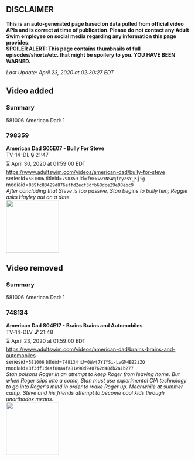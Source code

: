 ## DISCLAIMER
**This is an auto-generated page based on data pulled from official video APIs and is correct at time of publication. Please do not contact any Adult Swim employee on social media regarding any information this page provides.**  
**SPOILER ALERT: This page contains thumbnails of full episodes/shorts/etc. that might be spoilery to you. YOU HAVE BEEN WARNED.**  

_Last Update: April 23, 2020 at 02:30:27 EDT_
## Video added
### Summary
581006 American Dad: 1  
### 798359
**American Dad S05E07 - Bully For Steve**  
TV-14-DL 🔒 21:47  
⌛ April 30, 2020 at 01:59:00 EDT  
https://www.adultswim.com/videos/american-dad/bully-for-steve  
seriesid=`581006` titleid=`798359` id=`fHExvwYNSWqfcy2sY_Kjig` mediaid=`039fc83429d876effd2ecf3dfb68dce29e98ebc9`  
_After concluding that Steve is too passive, Stan begins to bully him; Reggie asks Hayley out on a date._  
<a href="https://i.cdn.turner.com/adultswim/big/image-upload/thumbnails/thumb-2_image-152881343219918.jpg"><img src="https://i.cdn.turner.com/adultswim/big/image-upload/thumbnails/thumb-2_image-152881343219918.jpg" height="144px" /></a>
## Video removed
### Summary
581006 American Dad: 1  
### 748134
**American Dad S04E17 - Brains Brains and Automobiles**  
TV-14-DLV 🔓 21:48  
⌛ April 23, 2020 at 01:59:00 EDT  
https://www.adultswim.com/videos/american-dad/brains-brains-and-automobiles  
seriesid=`581006` titleid=`748134` id=`0Wvt7Y1YSi-LvGM4BZ2iZQ` mediaid=`3f3df1d4af80a4fa81e98d940762d48db2a1b277`  
_Stan poisons Roger in an attempt to keep Roger from leaving home. But when Roger slips into a coma, Stan must use experimental CIA technology to go into Roger's mind in order to wake Roger up. Meanwhile at summer camp, Steve and his friends attempt to become cool kids through unorthodox means._  
<a href="https://i.cdn.turner.com/adultswim/big/image-upload/thumbnails/thumb-2_image-15277870073671.jpg"><img src="https://i.cdn.turner.com/adultswim/big/image-upload/thumbnails/thumb-2_image-15277870073671.jpg" height="144px" /></a>
